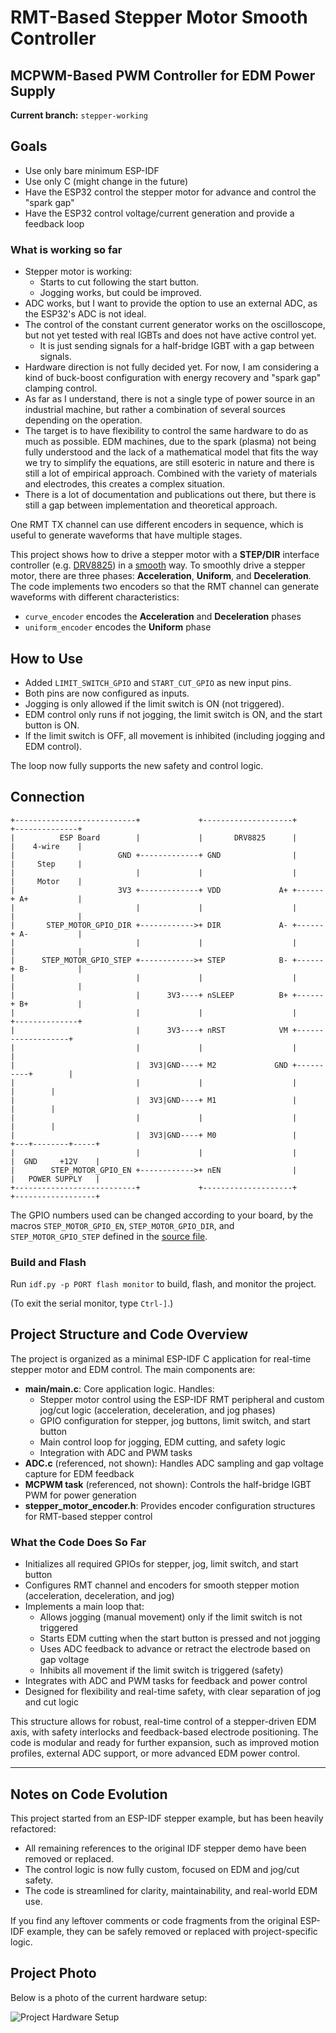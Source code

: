 # RMT-Based Stepper Motor Smooth Controller

## MCPWM-Based PWM Controller for EDM Power Supply

**Current branch:** `stepper-working`

## Goals

- Use only bare minimum ESP-IDF
- Use only C (might change in the future)
- Have the ESP32 control the stepper motor for advance and control the "spark gap"
- Have the ESP32 control voltage/current generation and provide a feedback loop

### What is working so far

- Stepper motor is working:
  - Starts to cut following the start button.
  - Jogging works, but could be improved.
- ADC works, but I want to provide the option to use an external ADC, as the ESP32's ADC is not ideal.
- The control of the constant current generator works on the oscilloscope, but not yet tested with real IGBTs and does not have active control yet.
  - It is just sending signals for a half-bridge IGBT with a gap between signals.
- Hardware direction is not fully decided yet. For now, I am considering a kind of buck-boost configuration with energy recovery and "spark gap" clamping control.
- As far as I understand, there is not a single type of power source in an industrial machine, but rather a combination of several sources depending on the operation.
- The target is to have flexibility to control the same hardware to do as much as possible. EDM machines, due to the spark (plasma) not being fully understood and the lack of a mathematical model that fits the way we try to simplify the equations, are still esoteric in nature and there is still a lot of empirical approach. Combined with the variety of materials and electrodes, this creates a complex situation.
- There is a lot of documentation and publications out there, but there is still a gap between implementation and theoretical approach.

One RMT TX channel can use different encoders in sequence, which is useful to generate waveforms that have multiple stages.

This project shows how to drive a stepper motor with a **STEP/DIR** interface controller (e.g. [DRV8825](https://www.ti.com/lit/ds/symlink/drv8825.pdf)) in a [smooth](https://en.wikipedia.org/wiki/Smoothstep) way. To smoothly drive a stepper motor, there are three phases: **Acceleration**, **Uniform**, and **Deceleration**. The code implements two encoders so that the RMT channel can generate waveforms with different characteristics:

* `curve_encoder` encodes the **Acceleration** and **Deceleration** phases
* `uniform_encoder` encodes the **Uniform** phase

## How to Use

- Added `LIMIT_SWITCH_GPIO` and `START_CUT_GPIO` as new input pins.
- Both pins are now configured as inputs.
- Jogging is only allowed if the limit switch is ON (not triggered).
- EDM control only runs if not jogging, the limit switch is ON, and the start button is ON.
- If the limit switch is OFF, all movement is inhibited (including jogging and EDM control).

The loop now fully supports the new safety and control logic.

## Connection

```
+---------------------------+             +--------------------+      +--------------+
|          ESP Board        |             |       DRV8825      |      |    4-wire    |
|                       GND +-------------+ GND                |      |     Step     |
|                           |             |                    |      |     Motor    |
|                       3V3 +-------------+ VDD             A+ +------+ A+           |
|                           |             |                    |      |              |
|       STEP_MOTOR_GPIO_DIR +------------>+ DIR             A- +------+ A-           |
|                           |             |                    |      |              |
|      STEP_MOTOR_GPIO_STEP +------------>+ STEP            B- +------+ B-           |
|                           |             |                    |      |              |
|                           |      3V3----+ nSLEEP          B+ +------+ B+           |
|                           |             |                    |      +--------------+
|                           |      3V3----+ nRST            VM +-------------------+
|                           |             |                    |                   |
|                           |  3V3|GND----+ M2             GND +----------+        |
|                           |             |                    |          |        |
|                           |  3V3|GND----+ M1                 |          |        |
|                           |             |                    |          |        |
|                           |  3V3|GND----+ M0                 |      +---+--------+-----+
|                           |             |                    |      |  GND     +12V    |
|        STEP_MOTOR_GPIO_EN +------------>+ nEN                |      |   POWER SUPPLY   |
+---------------------------+             +--------------------+      +------------------+
```

The GPIO numbers used can be changed according to your board, by the macros `STEP_MOTOR_GPIO_EN`, `STEP_MOTOR_GPIO_DIR`, and `STEP_MOTOR_GPIO_STEP` defined in the [source file](main/main.c).

### Build and Flash

Run `idf.py -p PORT flash monitor` to build, flash, and monitor the project.

(To exit the serial monitor, type `Ctrl-]`.)

## Project Structure and Code Overview

The project is organized as a minimal ESP-IDF C application for real-time stepper motor and EDM control. The main components are:

- **main/main.c**: Core application logic. Handles:
  - Stepper motor control using the ESP-IDF RMT peripheral and custom jog/cut logic (acceleration, deceleration, and jog phases)
  - GPIO configuration for stepper, jog buttons, limit switch, and start button
  - Main control loop for jogging, EDM cutting, and safety logic
  - Integration with ADC and PWM tasks
- **ADC.c** (referenced, not shown): Handles ADC sampling and gap voltage capture for EDM feedback
- **MCPWM task** (referenced, not shown): Controls the half-bridge IGBT PWM for power generation
- **stepper_motor_encoder.h**: Provides encoder configuration structures for RMT-based stepper control

### What the Code Does So Far

- Initializes all required GPIOs for stepper, jog, limit switch, and start button
- Configures RMT channel and encoders for smooth stepper motion (acceleration, deceleration, and jog)
- Implements a main loop that:
  - Allows jogging (manual movement) only if the limit switch is not triggered
  - Starts EDM cutting when the start button is pressed and not jogging
  - Uses ADC feedback to advance or retract the electrode based on gap voltage
  - Inhibits all movement if the limit switch is triggered (safety)
- Integrates with ADC and PWM tasks for feedback and power control
- Designed for flexibility and real-time safety, with clear separation of jog and cut logic

This structure allows for robust, real-time control of a stepper-driven EDM axis, with safety interlocks and feedback-based electrode positioning. The code is modular and ready for further expansion, such as improved motion profiles, external ADC support, or more advanced EDM power control.

---

## Notes on Code Evolution

This project started from an ESP-IDF stepper example, but has been heavily refactored:
- All remaining references to the original IDF stepper demo have been removed or replaced.
- The control logic is now fully custom, focused on EDM and jog/cut safety.
- The code is streamlined for clarity, maintainability, and real-world EDM use.

If you find any leftover comments or code fragments from the original ESP-IDF example, they can be safely removed or replaced with project-specific logic.

## Project Photo

Below is a photo of the current hardware setup:

![Project Hardware Setup](17c2c7c6de31dd8232fc0ded1c6dbf4.jpg)
